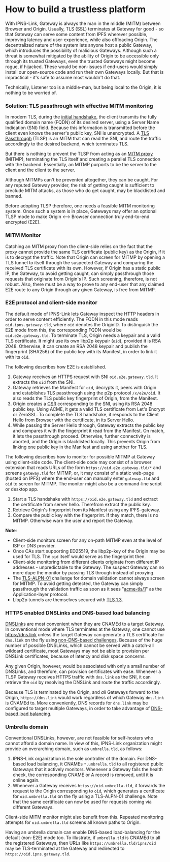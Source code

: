 # How to build a trustless platform

With IPNS-Link, Gateway is always the man in the middle (MITM) between Browser and Origin. Usually, TLS (SSL) terminates at Gateway for good - so that Gateway can serve some content from IPFS wherever possible, improving latency and user-experience, while also offloading Origin. The decentralized nature of the system lets anyone host a public Gateway, which introduces the possibility of malicious Gateways. Although such a threat is somewhat mitigated by the ability of Origin to be accessible only through its trusted Gateways, even the trusted Gateways might become rogue, if hijacked. These would be non-issues if end-users would simply install our open-source code and run their own Gateways locally. But that is impractical - it's safe to assume most wouldn't do that.

Technically, Listener too is a middle-man, but being local to the Origin, it is nothing to be worried of.

### Solution: TLS passthrough with effective MITM monitoring

In modern TLS, during the [initial handshake](https://www.cloudflare.com/en-in/learning/ssl/what-happens-in-a-tls-handshake/), the client transmits the fully qualified domain name (FQDN) of its desired server, using a Server Name Indication (SNI) field. Because this information is transmitted before the client even knows the server's public key, SNI is unencrypted. A [TLS Passthrough](https://github.com/SomajitDey/isp) (TLSP) is an MITM that can read the SNI, and route the traffic accordingly to the desired backend, which terminates TLS.

But there is nothing to prevent the TLSP from acting as an [MITM proxy](https://docs.mitmproxy.org/stable/concepts-howmitmproxyworks/#the-mitm-in-mitmproxy) (MITMP), terminating the TLS itself and creating a parallel TLS connection with the backend. Essentially, an MITMP purports to be the server to the client and the client to the server.

Although MITMPs can't be prevented altogether, they can be caught. For any reputed Gateway provider, the risk of getting caught is sufficient to preclude MITM attacks, as those who do get caught, may be blacklisted and banned.

Before adopting TLSP therefore, one needs a feasible MITM monitoring system. Once such a system is in place, Gateways may offer an optional TLSP mode to make Origin <--> Browser connection truly end-to-end encrypted (E2E).

### MITM Monitor

Catching an MITM proxy from the client-side relies on the fact that the proxy cannot provide the same TLS certificate (public key) as the Origin, if it is to decrypt the traffic. Note that Origin can screen for MITMP by opening a TLS tunnel to itself through the suspected Gateway and comparing the received TLS certificate with its own. However, if Origin has a static public IP, the Gateway, to avoid getting caught, can simply passthrough those requests that originate from Origin's IP. Such screening, therefore, is not robust. Also, there must be a way to prove to any end-user that any claimed E2E route to any Origin through any given Gateway, is free from MITMP.

### E2E protocol and client-side monitor

The default mode of IPNS-Link lets Gateway inspect the HTTP headers in order to serve content efficiently. The FQDN in this mode reads `oid.ipns.gateway.tld`, where `oid` denotes the OriginID. To distinguish the E2E mode from this, the corresponding FQDN would be `oid.e2e.gateway.tld`. To terminate TLS, Origin needs a keypair and a valid TLS certificate. It might use its own libp2p keypair (`oid`), provided it is RSA 2048. Otherwise, it can create an RSA 2048 keypair and publish the fingerprint (SHA256) of the public key with its Manifest, in order to link it with its `oid`.

The following describes how E2E is established.

1. Gateway receives an HTTPS request with SNI `oid.e2e.gateway.tld`. It extracts the `oid` from the SNI.
2. Gateway retrieves the Manifest for `oid`, decrypts it, peers with Origin and establishes TLS passthrough using the p2p protocol `/x/e2e/oid`. It also reads the TLS public key fingerprint of Origin, from the Manifest.
3. Origin creates a [CSR](https://en.wikipedia.org/wiki/Certificate_signing_request) corresponding to the SNI, using its RSA 2048 public key. Using ACME, it gets a valid TLS certificate from Let's Encrypt or ZeroSSL. To complete the TLS handshake, it responds to the Client Hello from Browser with the certificate, in its Server Hello.
4. While passing the Server Hello through, Gateway extracts the public key and compares it with the fingerprint it read from the Manifest. On match, it lets the passthrough proceed. Otherwise, further connectivity is aborted, and the Origin is blacklisted locally. This prevents Origin from linking one public key in the Manifest and using another for TLS.

The following describes how to monitor for possible MITMP at Gateway using client-side code. The client-side code may consist of a browser extension that reads URLs of the form `https://oid.e2e.gateway.tld/*` and screens `gateway.tld` for MITMP, or, it may consist of a static web-page (hosted on IPFS) where the end-user can manually enter `gateway.tld` and `oid` to screen for MITMP. The monitor might also be a command-line script or desktop app.

1. Start a TLS handshake with `https://oid.e2e.gateway.tld` and extract the certificate from server hello. Therefrom extract the public key.
2. Retrieve Origin's fingerprint from its Manifest using any IPFS-gateway.
3. Compare the public key with the fingerprint. If they match, there is no MITMP. Otherwise warn the user and report the Gateway.

**Note**: 

- Client-side monitors screen for any on-path MITMP even at the level of ISP or DNS provider.
- Once CAs start supporting ED25519, the libp2p-key of the Origin may be used for TLS. The `oid` itself would serve as the fingerprint then.
- Client-side monitoring from different clients originate from different IP addresses - unpredictable to the Gateway. The suspect Gateway can no more dupe the monitor by passing TLS through instead of proxying.
- The [TLS-ALPN-01](https://letsencrypt.org/docs/challenge-types/#tls-alpn-01) challenge for domain validation cannot always screen for MITMP. To avoid getting detected, the Gateway can simply passthrough the validation traffic as soon as it sees "[acme-tls/1](https://datatracker.ietf.org/doc/html/rfc8737#section-4)" as the Application-layer protocol.
- Libp2p tunnels are themselves secured with [TLS 1.3](https://github.com/libp2p/specs/blob/master/tls/tls.md).

### HTTPS enabled DNSLinks and DNS-based load balancing

[DNSLink](https://dnslink.io/)s are most convenient when they are CNAMEd to a target Gateway. In conventional mode where TLS terminates at the Gateway, one cannot use https://dns.link unless the target Gateway can generate a TLS certificate for `dns.link` on the fly using [non-DNS-based challenges](https://letsencrypt.org/docs/challenge-types/). Because of the huge number of possible DNSLinks, which cannot be served with a catch-all wildcard certificate, most Gateways may not be able to provision per DNSLink certificates, because of latency and disk space concerns.

Any given Origin, however, would be associated with only a small number of DNSLinks, and therefore, can provision certificates with ease. Whenever a TLSP Gateway receives HTTPS traffic with `dns.link` as the SNI, it can retrieve the `oid` by resolving the DNSLink and route the traffic accordingly.

Because TLS is terminated by the Origin, and *all* Gateways forward to the Origin, `https://dns.link` would work regardless of which Gateway `dns.link` is CNAMEd to. More conveniently, DNS records for `dns.link` may be configured to target multiple Gateways, in order to take advantage of [DNS-based load balancing](https://www.cloudflare.com/en-in/learning/performance/what-is-dns-load-balancing/).

### Umbrella domain

Conventional DNSLinks, however, are not feasible for self-hosters who cannot afford a domain name. In view of this, IPNS-Link organization might provide an overarching domain, such as `umbrella.tld`, as follows:

1. IPNS-Link organization is the sole controller of the domain. For DNS-based load balancing, it CNAMEs `*.umbrella.tld` to all registered public Gateways that it actively monitors. Whenever a Gateway fails the health check, the corresponding CNAME or A record is removed, until it is online again.
2. Whenever a Gateway receives `https://oid.umbrella.tld`, it forwards the request to the Origin corresponding to `oid`, which generates a certificate for `oid.umbrella.tld` on the fly using a TLS-ALPN-01 challenge. Note that the same certificate can now be used for requests coming via different Gateways.

Client-side MITM monitor might also benefit from this. Repeated monitoring attempts for `oid.umbrella.tld` screens all known paths to Origin.

Having an umbrella domain can enable DNS-based load-balancing for the default (non-E2E) mode too. To illustrate, if `umbrella.tld` is CNAMEd to all the registered Gateways, then URLs like `https://umbrella.tld/ipns/oid` may be TLS-terminated at the Gateway and redirected to `https://oid.ipns.gateway.tld`.

